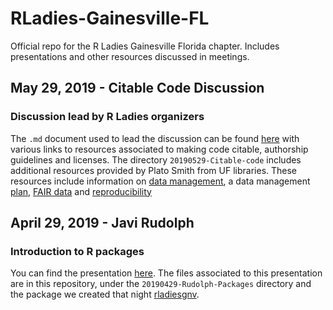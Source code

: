 # RLadies-Gainesville-FL
Official repo for the R Ladies Gainesville Florida chapter. Includes presentations and other resources discussed in meetings.

## May 29, 2019 - Citable Code Discussion
### Discussion lead by R Ladies organizers
The `.md` document used to lead the discussion can be found [here](https://github.com/javirudolph/RLadies-Gainesville-FL/blob/master/20190529-Citable-code/may_meeting_presentation.md) with various links to resources associated to making code citable, authorship guidelines and licenses. The directory `20190529-Citable-code` includes additional resources provided by Plato Smith from UF libraries. These resources include information on [data management](https://github.com/javirudolph/RLadies-Gainesville-FL/blob/master/20190529-Citable-code/UF-citable-code.pdf), a data management [plan](https://github.com/javirudolph/RLadies-Gainesville-FL/blob/master/20190529-Citable-code/data_management_plan_presentation.pdf), [FAIR data](https://github.com/javirudolph/RLadies-Gainesville-FL/blob/master/20190529-Citable-code/FAIR_data_presentation.pdf) and [reproducibility](https://github.com/javirudolph/RLadies-Gainesville-FL/blob/master/20190529-Citable-code/SIGMOD_Reproducibility_Template.pdf)

## April 29, 2019 - Javi Rudolph
### Introduction to R packages
You can find the presentation [here](https://javirudolph.github.io/RLadies-Gainesville-FL/20190429-Rudolph-packages/apr29presentation.html#1). The files associated to this presentation are in this repository, under the `20190429-Rudolph-Packages` directory and the package we created that night [rladiesgnv](https://github.com/javirudolph/rladiesgnv).

